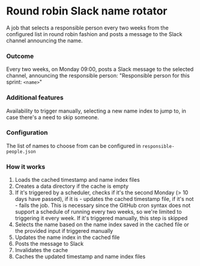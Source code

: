 # Round robin Slack name rotator

A job that selects a responsible person every two weeks from the configured list in round robin fashion and posts a message to the Slack channel announcing the name.

### Outcome

Every two weeks, on Monday 09:00, posts a Slack message to the selected channel, announcing the responsible person:
"Responsible person for this sprint: `<name>`"

### Additional features

Availability to trigger manually, selecting a new name index to jump to, in case there's a need to skip someone.

### Configuration

The list of names to choose from can be configured in `responsible-people.json`

### How it works

1. Loads the cached timestamp and name index files
2. Creates a data directory if the cache is empty
3. If it's triggered by a scheduler, checks if it's the second Monday (> 10 days have passed), if it is - updates the cached timestamp file, if it's not - fails the job. This is necessary since the GitHub cron syntax does not support a schedule of running every two weeks, so we're limited to triggering it every week. If it's triggered manually, this step is skipped
4. Selects the name based on the name index saved in the cached file or the provided input if triggered manually
5. Updates the name index in the cached file
6. Posts the message to Slack
7. Invalidates the cache
8. Caches the updated timestamp and name index files
